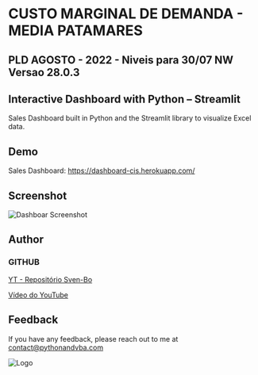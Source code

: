 
# CUSTO MARGINAL DE DEMANDA - MEDIA PATAMARES

## PLD AGOSTO - 2022 - Niveis para 30/07 NW Versao 28.0.3
## Interactive Dashboard with Python – Streamlit

Sales Dashboard built in Python and the Streamlit library to visualize Excel data.

## Demo
Sales Dashboard: https://dashboard-cis.herokuapp.com/

## Screenshot

![Dashboar Screenshot](https://content.screencast.com/users/jubbel3/folders/Snagit/media/64b4d64a-4e59-4bec-9f16-771eb1a99005/08.18.2021-19.50.jpg)


## Author

### GITHUB

[YT - Repositório Sven-Bo](https://github.com/Sven-Bo/streamlit-sales-dashboard)

[Vídeo do YouTube](https://www.youtube.com/watch?v=Sb0A9i6d320)



## Feedback

If you have any feedback, please reach out to me at contact@pythonandvba.com


![Logo](https://www.pythonandvba.com/banner-img)

